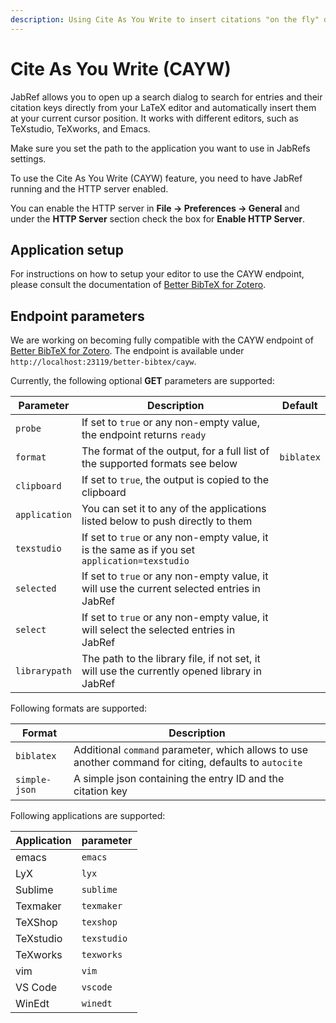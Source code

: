 ```yaml
---
description: Using Cite As You Write to insert citations "on the fly" directly in your editor.
---
```


# Cite As You Write (CAYW)

JabRef allows you to open up a search dialog to search for entries and their citation keys directly from your LaTeX
editor and automatically insert them at your current cursor position.
It works with different editors, such as TeXstudio, TeXworks, and Emacs.

Make sure you set the path to the application you want to use in JabRefs settings.

To use the Cite As You Write (CAYW) feature, you need to have JabRef running and the HTTP server enabled.

You can enable the HTTP server in **File → Preferences → General** and under the **HTTP Server** section check the box
for **Enable HTTP Server**.

## Application setup

For instructions on how to setup your editor to use the CAYW endpoint, please consult the documentation of [Better BibTeX for Zotero](https://retorque.re/zotero-better-bibtex/citing/cayw/index.html).

## Endpoint parameters

We are working on becoming fully compatible with the CAYW endpoint
of [Better BibTeX for Zotero](https://retorque.re/zotero-better-bibtex/citing/cayw/index.html).
The endpoint is available under `http://localhost:23119/better-bibtex/cayw`.

Currently, the following optional **GET** parameters are supported:

| Parameter     | Description                                                                                   | Default    |
|---------------|-----------------------------------------------------------------------------------------------|------------|
| `probe`       | If set to `true` or any non-empty value, the endpoint returns `ready`                         |            |
| `format`      | The format of the output, for a full list of the supported formats see below                  | `biblatex` |
| `clipboard`   | If set to `true`, the output is copied to the clipboard                                       |            |
| `application` | You can set it to any of the applications listed below to push directly to them               |            |
| `texstudio`   | If set to `true` or any non-empty value, it is the same as if you set `application=texstudio` |            |
| `selected`    | If set to `true` or any non-empty value, it will use the current selected entries in JabRef   |            |
| `select`      | If set to `true` or any non-empty value, it will select the selected entries in JabRef        |            |
| `librarypath` | The path to the library file, if not set, it will use the currently opened library in JabRef  |            |

Following formats are supported:

| Format        | Description                                                                                            |
|---------------|--------------------------------------------------------------------------------------------------------|
| `biblatex`    | Additional `command` parameter, which allows to use another command for citing, defaults to `autocite` |
| `simple-json` | A simple json containing the entry ID and the citation key                                             |

Following applications are supported:

| Application | parameter  |
|------------|-------------|
| emacs      | `emacs`     |
| LyX        | `lyx`       |
| Sublime    | `sublime`   |
| Texmaker   | `texmaker`  |
| TeXShop    | `texshop`   |
| TeXstudio  | `texstudio` |
| TeXworks   | `texworks`  |
| vim        | `vim`       |
| VS Code    | `vscode`    |
| WinEdt     | `winedt`    |
